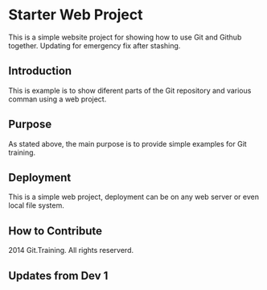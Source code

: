 # Starter Web Project

This is a simple website project for showing how to use Git and Github together. Updating for emergency fix after stashing.

## Introduction

This is example is to show diferent parts of the Git repository and various comman using a web project.

## Purpose

As stated above, the main purpose is to provide simple examples for Git training.

## Deployment

This is a simple web project, deployment can be on any web server or even local file system.

## How to Contribute

2014 Git.Training. All rights reserverd.

## Updates from Dev 1
